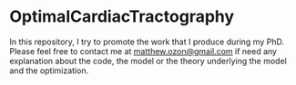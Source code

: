 # OptimalCardiacTractography

In this repository, I try to promote the work that I produce during my PhD. Please feel free to contact me at matthew.ozon@gmail.com if need any explanation about the code, the model or the theory underlying the model and the optimization.

